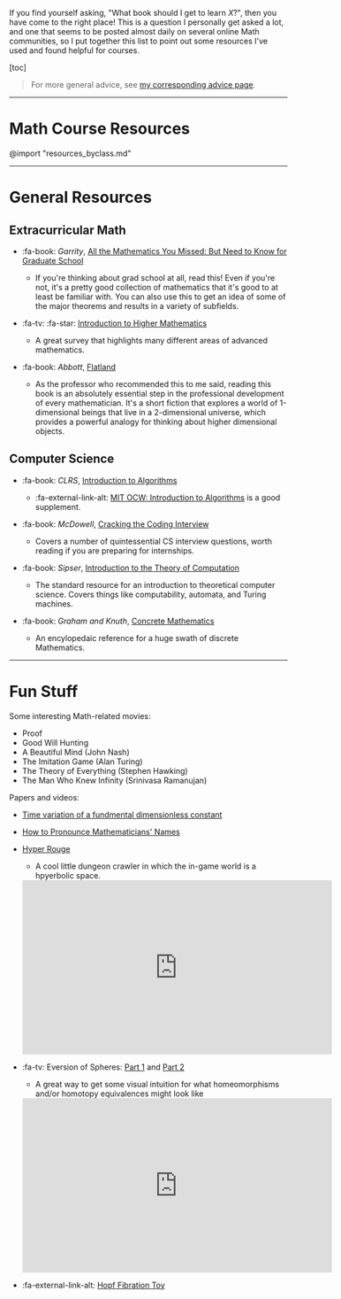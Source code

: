 If you find yourself asking, "What book should I get to learn $X$?", then you have come to the right place! This is a question I personally get asked a lot, and one that seems to be posted almost daily on several online Math communities, so I put together this list to point out some resources I've used and found helpful for courses.

[toc]

> For more general advice, see [my corresponding advice page](advice).

---

# Math Course Resources

@import "resources_byclass.md"

---


# General Resources

## Extracurricular Math
<div id="garrity" style="display: none;"></div>

- :fa-book:  _Garrity_, [All the Mathematics You Missed: But Need to Know for Graduate School](https://www.amazon.com/gp/product/0521797071)
	- If you're thinking about grad school at all, read this! Even if you're not, it's a pretty good collection of mathematics that it's good to at least be familiar with. You can also use this to get an idea of some of the major theorems and results in a variety of subfields.

- :fa-tv: :fa-star: [Introduction to Higher Mathematics](https://www.youtube.com/playlist?list=PLZzHxk_TPOStgPtqRZ6KzmkUQBQ8TSWVX)
	- A great survey that highlights many different areas of advanced mathematics.

- :fa-book: _Abbott_, [Flatland](https://www.amazon.com/gp/product/048627263X)
	- As the professor who recommended this to me said, reading this book is an absolutely essential step in the professional development of every mathematician. It's a short fiction that explores a world of 1-dimensional beings that live in a 2-dimensional universe, which provides a powerful analogy for thinking about higher dimensional objects.

## Computer Science

- :fa-book: _CLRS_, [Introduction to Algorithms](https://www.amazon.com/gp/product/0262033844)
	- :fa-external-link-alt: [MIT OCW: Introduction to Algorithms](https://ocw.mit.edu/courses/electrical-engineering-and-computer-science/6-046j-introduction-to-algorithms-sma-5503-fall-2005/index.htm) is a good supplement.

- :fa-book: _McDowell_, [Cracking the Coding Interview](https://www.amazon.com/gp/product/0984782850)
	- Covers a number of quintessential CS interview questions, worth reading if you are preparing for internships.

- :fa-book: _Sipser_, [Introduction to the Theory of Computation](https://www.amazon.com/gp/product/8131525295)
	- The standard resource for an introduction to theoretical computer science. Covers things like computability, automata, and Turing machines.

- :fa-book: _Graham and Knuth_, [Concrete Mathematics](https://www.amazon.com/gp/product/0201558025)
	- An encylopedaic reference for a huge swath of discrete Mathematics.

---

# Fun Stuff

Some interesting Math-related movies:

- Proof
- Good Will Hunting
- A Beautiful Mind (John Nash)
- The Imitation Game (Alan Turing)
- The Theory of Everything (Stephen Hawking)
- The Man Who Knew Infinity (Srinivasa Ramanujan)

Papers and videos:

- [Time variation of a fundmental dimensionless constant](https://arxiv.org/abs/0903.5321)
- [How to Pronounce Mathematicians' Names](http://www2.onu.edu/~m-caragiu.1/bonus_files/Names.pdf)

- [Hyper Rouge](http://www.roguetemple.com/z/hyper/)
	- A cool little dungeon crawler in which the in-game world is a hpyerbolic space.
	<iframe width="560" height="315" src="https://www.youtube.com/embed/xAFrKKApHTY" frameborder="0" allow="autoplay; encrypted-media" allowfullscreen></iframe>

- :fa-tv: Eversion of Spheres: [Part 1](https://www.youtube.com/watch?v=sKqt6e7EcCs) and [Part 2](https://www.youtube.com/watch?v=x7d13SgqUXg)
	- A great way to get some visual intuition for what homeomorphisms and/or homotopy equivalences might look like
	<iframe width="560" height="315" src="https://www.youtube.com/embed/sKqt6e7EcCs" frameborder="0" allow="autoplay; encrypted-media" allowfullscreen></iframe>

- :fa-external-link-alt: [Hopf Fibration Toy](http://philogb.github.io/page/hopf/)

